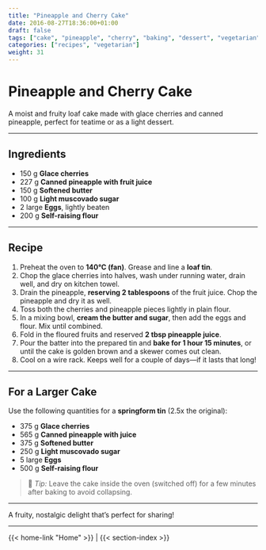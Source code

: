 ```yaml
---
title: "Pineapple and Cherry Cake"
date: 2016-08-27T18:36:00+01:00
draft: false
tags: ["cake", "pineapple", "cherry", "baking", "dessert", "vegetarian"]
categories: ["recipes", "vegetarian"]
weight: 31
---
```


# Pineapple and Cherry Cake

A moist and fruity loaf cake made with glace cherries and canned pineapple, perfect for teatime or as a light dessert.

---

## Ingredients

- 150 g **Glace cherries**
- 227 g **Canned pineapple with fruit juice**
- 150 g **Softened butter**
- 100 g **Light muscovado sugar**
- 2 large **Eggs**, lightly beaten
- 200 g **Self-raising flour**

---

## Recipe

1. Preheat the oven to **140°C (fan)**. Grease and line a **loaf tin**.
2. Chop the glace cherries into halves, wash under running water, drain well, and dry on kitchen towel.
3. Drain the pineapple, **reserving 2 tablespoons** of the fruit juice. Chop the pineapple and dry it as well.
4. Toss both the cherries and pineapple pieces lightly in plain flour.
5. In a mixing bowl, **cream the butter and sugar**, then add the eggs and flour. Mix until combined.
6. Fold in the floured fruits and reserved **2 tbsp pineapple juice**.
7. Pour the batter into the prepared tin and **bake for 1 hour 15 minutes**, or until the cake is golden brown and a skewer comes out clean.
8. Cool on a wire rack. Keeps well for a couple of days—if it lasts that long!

---

## For a Larger Cake

Use the following quantities for a **springform tin** (2.5x the original):

- 375 g **Glace cherries**
- 565 g **Canned pineapple with juice**
- 375 g **Softened butter**
- 250 g **Light muscovado sugar**
- 5 large **Eggs**
- 500 g **Self-raising flour**

> 🔸 *Tip:* Leave the cake inside the oven (switched off) for a few minutes after baking to avoid collapsing.

---

A fruity, nostalgic delight that’s perfect for sharing!

---
{{< home-link "Home" >}} | {{< section-index >}}